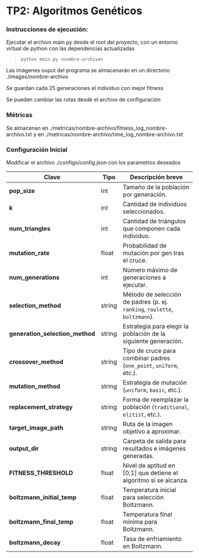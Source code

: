 
# TP2: Algoritmos Genéticos

### Instrucciones de ejecución:
Ejecutar el archivo main.py desde el root del proyecto, con un entorno virtual de python con las dependencias actualizadas
> `python main.py <nombre-archivo>`

Las imágenes ouput del programa se almacenarán en un directorio ./images/nombre-archivo

Se guardan cada 25 generaciones el individuo con mejor fitness

Se pueden cambiar las rutas desde el archivo de configuración

### Métricas

Se almacenan en ./metricas/nombre-archivo/fitness_log_nombre-archivo.txt 
    y en ./metricas/nombre-archivo/time_log_nombre-archivo.txt 

### Configuración Inicial
Modificar el archivo ./configs/config.json con los parametros deseados

| Clave | Tipo | Descripción breve |
|-------|------|-------------------|
| **pop_size** | int | Tamaño de la población por generación. |
| **k** | int | Cantidad de individuos seleccionados. |
| **num_triangles** | int | Cantidad de triángulos que componen cada individuo. |
| **mutation_rate** | float | Probabilidad de mutación por gen tras el cruce. |
| **num_generations** | int | Número máximo de generaciones a ejecutar. |
| **selection_method** | string | Método de selección de padres (p. ej. `ranking`, `roulette`, `boltzmann`). |
| **generation_selection_method** | string | Estrategia para elegir la población de la siguiente generación. |
| **crossover_method** | string | Tipo de cruce para combinar padres (`one_point`, `uniform`, etc.). |
| **mutation_method** | string | Estrategia de mutación (`uniform`, `basic`, etc.). |
| **replacement_strategy** | string | Forma de reemplazar la población (`traditional`, `elitist`, etc.). |
| **target_image_path** | string | Ruta de la imagen objetivo a aproximar. |
| **output_dir** | string | Carpeta de salida para resultados e imágenes generadas. |
| **FITNESS_THRESHOLD** | float | Nivel de aptitud en [0,1] que detiene el algoritmo si se alcanza. |
| **boltzmann_initial_temp** | float | Temperatura inicial para selección Boltzmann. |
| **boltzmann_final_temp** | float | Temperatura final mínima para Boltzmann. |
| **boltzmann_decay** | float | Tasa de enfriamiento en Boltzmann. |


